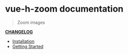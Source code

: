 # vue-h-zoom documentation

> Zoom images

**[CHANGELOG](https://github.com/hidayat.febiansyah/vue-h-zoom/blob/dev/CHANGELOG.md)**

- [Installation](installation.md)
- [Getting Started](started.md)
